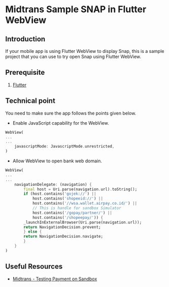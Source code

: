 # Midtrans Sample SNAP in Flutter WebView

## Introduction
If your mobile app is using Flutter WebView to display Snap, this is a sample project that you can use to try open Snap using Flutter WebView.

## Prerequisite
1. [Flutter](https://docs.flutter.dev/get-started/install)

## Technical point
You need to make sure the app follows the points given below.
- Enable JavaScript capability for the WebView.
```dart
WebView(
...
...
    javascriptMode: JavascriptMode.unrestricted,
)
```
- Allow WebView to open bank web domain.
```dart
WebView(
...
...
    navigationDelegate: (navigation) {
        final host = Uri.parse(navigation.url).toString();
        if (host.contains('gojek://') ||
            host.contains('shopeeid://') ||
            host.contains('//wsa.wallet.airpay.co.id/') ||
            // This is handle for sandbox Simulator
            host.contains('/gopay/partner/') ||
            host.contains('/shopeepay/')) {
        _launchInExternalBrowser(Uri.parse(navigation.url));
        return NavigationDecision.prevent;
        } else {
        return NavigationDecision.navigate;
        }
    }
)
```

## Useful Resources
- [Midtrans - Testing Payment on Sandbox](https://docs.midtrans.com/en/technical-reference/sandbox-test)


